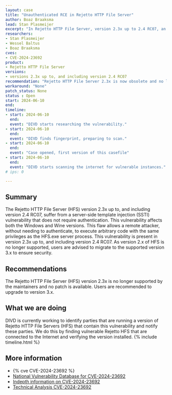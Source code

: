 ```yaml
---
layout: case
title: "Unauthenticated RCE in Rejetto HTTP File Server"
author: Boaz Braaksma
lead: Stan Plasmeijer
excerpt: "In Rejetto HTTP File Server, version 2.3x up to 2.4 RC07, an vulnerability exists that allows a remote, unauthenticated attacker to execute arbitrary commands on the affected system by sending a specially crafted HTTP request. This vulnerability affects both the Windows and Wine versions."
researchers:
- Stan Plasmeijer
- Wessel Baltus
- Boaz Braaksma
cves:
- CVE-2024-23692
product:
- Rejetto HTTP File Server
versions: 
- versions 2.3x up to, and including version 2.4 RC07
recommendation: "Rejetto HTTP File Server 2.3x is now obsolete and no longer supported. Update to HFS 3."
workaround: "None"
patch_status: None
status : Open
start: 2024-06-10
end:
timeline:
- start: 2024-06-10
  end:
  event: "DIVD starts researching the vulnerability."
- start: 2024-06-10
  end:
  event: "DIVD finds fingerprint, preparing to scan."
- start: 2024-06-10
  end:
  event: "Case opened, first version of this casefile"
- start: 2024-06-10
  end:
  event: "DIVD starts scanning the internet for vulnerable instances."
# ips: 0

---
```


## Summary

The Rejetto HTTP File Server (HFS) version 2.3x up to, and including version 2.4 RC07, suffer from a server-side template injection (SSTI) vulnerability that does not require authentication. This vulnerability affects both the Windows and Wine versions. This flaw allows a remote attacker, without needing to authenticate, to execute arbitrary code with the same privileges as the HFS.exe server process. 
This vulnerability is present in version 2.3x up to, and including version 2.4 RC07. As version 2.x of HFS is no longer supported, users are advised to migrate to the supported version 3.x to ensure security.

## Recommendations

The Rejetto HTTP File Server (HFS) version 2.3x is no longer supported by the maintainers and no patch is available. Users are recommended to upgrade to version 3.x.

## What we are doing

DIVD is currently working to identify parties that are running a version of Rejetto HTTP File Servers (HFS) that contain this vulnerability and notify these parties. We do this by finding vulnerable Rejetto HFS that are connected to the Internet and verifying the version installed.
{% include timeline.html %}

## More information

* {% cve CVE-2024-23692 %}
* [National Vulnerability Database for CVE-2024-23692](https://nvd.nist.gov/vuln/detail/CVE-2024-23692)
* [Indepth information on CVE-2024-23692](https://mohemiv.com/all/rejetto-http-file-server-2-3m-unauthenticated-rce/)
* [Technical Analysis CVE-2024-23692](https://attackerkb.com/topics/d9AVVdmNhH/cve-2024-23692)
